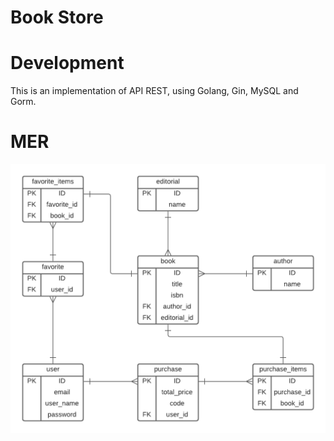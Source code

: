 # Book Store

# Development



This is an implementation of API REST, using Golang, Gin, MySQL and Gorm.

# MER

![MER Book Store](./docs/img/MER_Book_Store.png "MER")